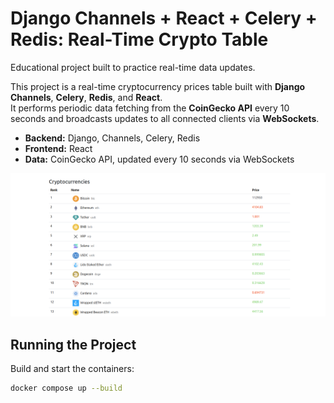 # Django Channels + React + Celery + Redis: Real-Time Crypto Table 

Educational project built to practice real-time data updates.

This project is a real-time cryptocurrency prices table built with **Django Channels**, **Celery**, **Redis**, and **React**.  
It performs periodic data fetching from the **CoinGecko API** every 10 seconds and broadcasts updates to all connected clients via **WebSockets**.

- **Backend:** Django, Channels, Celery, Redis  
- **Frontend:** React  
- **Data:** CoinGecko API, updated every 10 seconds via WebSockets  

![screenshot](static/pic.png)

## Running the Project

Build and start the containers:

```bash
docker compose up --build